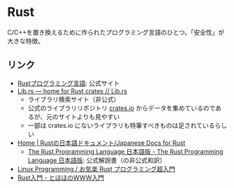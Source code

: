 # Rust
C/C++を置き換えるために作られたプログラミング言語のひとつ。「安全性」が大きな特徴。

## リンク
- [Rustプログラミング言語](https://www.rust-lang.org/ja/): 公式サイト
- [Lib.rs — home for Rust crates // Lib.rs](https://lib.rs/about)
    - ライブラリ検索サイト（非公式）
    - 公式のライブラリリポジトリ [crates.io](https://crates.io/) からデータを集めているのであるが、元のサイトよりも見やすい
    - 一部は crates.io にないライブラリも特筆すべきものは足されているらしい
- [Home | Rustの日本語ドキュメント/Japanese Docs for Rust](https://doc.rust-jp.rs/book-ja/)
    - [The Rust Programming Language 日本語版 - The Rust Programming Language 日本語版](https://doc.rust-jp.rs/book-ja/): 公式解説書（の非公式和訳）
- [Linux Programming / お気楽 Rust プログラミング超入門](http://www.nct9.ne.jp/m_hiroi/linux/rust.html#cite)
- [Rust入門 - とほほのWWW入門](http://www.tohoho-web.com/ex/rust.html#hashmap)
